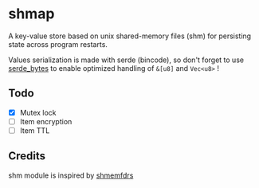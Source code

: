 # shmap

A key-value store based on unix shared-memory files (shm) for persisting state across program restarts.

Values serialization is made with serde (bincode), so don't forget to use [serde_bytes](https://crates.io/crates/serde_bytes) to enable optimized handling of `&[u8]` and `Vec<u8>` !

## Todo

- [x] Mutex lock
- [ ] Item encryption
- [ ] Item TTL

## Credits

shm module is inspired by [shmemfdrs](https://crates.io/crates/shmemfdrs)
